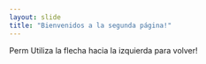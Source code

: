 ```yaml
---
layout: slide
title: "Bienvenidos a la segunda página!"
---
```

Perm
Utiliza la flecha hacia la izquierda para volver!
